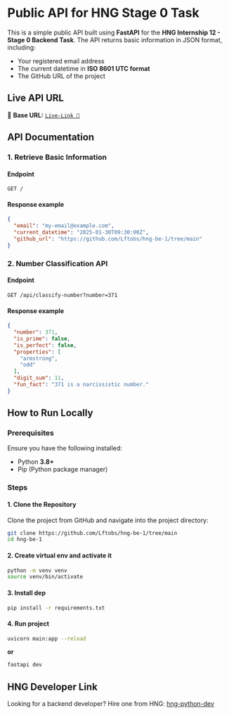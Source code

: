
# **Public API for HNG Stage 0 Task**  

This is a simple public API built using **FastAPI** for the **HNG Internship 12 - Stage 0 Backend Task**. The API returns basic information in JSON format, including:  
- Your registered email address  
- The current datetime in **ISO 8601 UTC format**  
- The GitHub URL of the project  

## **Live API URL**  
🚀 **Base URL:** [`Live-Link 🥲`](https://hng-be-1.vercel.app/)  

## **API Documentation**  

### **1. Retrieve Basic Information**  
#### **Endpoint**  
```http
GET /
```

#### **Response example**
```json
{
  "email": "my-email@example.com",
  "current_datetime": "2025-01-30T09:30:00Z",
  "github_url": "https://github.com/Lftobs/hng-be-1/tree/main"
}
```

### **2. Number Classification API**  
#### **Endpoint**  
```http
GET /api/classify-number?number=371
```

#### **Response example**
```json
{
  "number": 371,
  "is_prime": false,
  "is_perfect": false,
  "properties": [
    "armstrong",
    "odd"
  ],
  "digit_sum": 11,
  "fun_fact": "371 is a narcissistic number."
}
```
## **How to Run Locally**  

### **Prerequisites**  
Ensure you have the following installed:  
- Python **3.8+**  
- Pip (Python package manager)  

### **Steps**  

#### **1. Clone the Repository**  
Clone the project from GitHub and navigate into the project directory:  

```sh
git clone https://github.com/Lftobs/hng-be-1/tree/main
cd hng-be-1
```
#### **2. Create virtual env and activate it**
```sh
python -m venv venv
source venv/bin/activate
```
#### **3. Install dep**
```sh 
pip install -r requirements.txt
```
#### **4. Run project**
```sh
uvicorn main:app --reload
```
**or**
```sh
fastapi dev
```
## **HNG Developer Link** 
Looking for a backend developer? Hire one from HNG:
[hng-python-dev](https://hng.tech/hire/python-developers)
